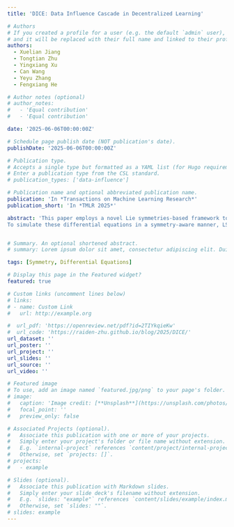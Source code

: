 ```yaml
---
title: 'DICE: Data Influence Cascade in Decentralized Learning'

# Authors
# If you created a profile for a user (e.g. the default `admin` user), write the username (folder name) here
# and it will be replaced with their full name and linked to their profile.
authors:
  - Xuelian Jiang
  - Tongtian Zhu
  - Yingxiang Xu
  - Can Wang
  - Yeyu Zhang
  - Fengxiang He

# Author notes (optional)
# author_notes:
#   - 'Equal contribution'
#   - 'Equal contribution'

date: '2025-06-06T00:00:00Z'

# Schedule page publish date (NOT publication's date).
publishDate: '2025-06-06T00:00:00Z'

# Publication type.
# Accepts a single type but formatted as a YAML list (for Hugo requirements).
# Enter a publication type from the CSL standard.
# publication_types: ['data-influence']

# Publication name and optional abbreviated publication name.
publication: 'In *Transactions on Machine Learning Research*'
publication_short: 'In *TMLR 2025*'

abstract: 'This paper employs a novel Lie symmetries-based framework to model the intrinsic symmetries within financial market. Specifically, we introduce {\it Lie symmetry net} (LSN), which characterises the Lie symmetries of the  differential equations (DE) estimating financial market dynamics, such as the Black-Scholes equation.
To simulate these differential equations in a symmetry-aware manner, LSN incorporates a Lie symmetry risk derived from the conservation laws associated with the Lie symmetry operators of the target differential equations. This risk measures how well the Lie symmetries are realised and guides the training of LSN under the structural risk minimisation framework. Extensive numerical experiments demonstrate that LSN effectively realises the Lie symmetries and achieves an error reduction of more than {\it one order of magnitude} compared to state-of-the-art methods.'


# Summary. An optional shortened abstract.
# summary: Lorem ipsum dolor sit amet, consectetur adipiscing elit. Duis posuere tellus ac convallis placerat. Proin tincidunt magna sed ex sollicitudin condimentum.

tags: [Symmetry, Differential Equations]

# Display this page in the Featured widget?
featured: true

# Custom links (uncomment lines below)
# links:
# - name: Custom Link
#   url: http://example.org

#  url_pdf: 'https://openreview.net/pdf?id=2TIYkqieKw'
#  url_code: 'https://raiden-zhu.github.io/blog/2025/DICE/'
url_dataset: ''
url_poster: ''
url_project: ''
url_slides: ''
url_source: ''
url_video: ''

# Featured image
# To use, add an image named `featured.jpg/png` to your page's folder.
# image:
#   caption: 'Image credit: [**Unsplash**](https://unsplash.com/photos/pLCdAaMFLTE)'
#   focal_point: ''
#   preview_only: false

# Associated Projects (optional).
#   Associate this publication with one or more of your projects.
#   Simply enter your project's folder or file name without extension.
#   E.g. `internal-project` references `content/project/internal-project/index.md`.
#   Otherwise, set `projects: []`.
# projects:
#   - example

# Slides (optional).
#   Associate this publication with Markdown slides.
#   Simply enter your slide deck's filename without extension.
#   E.g. `slides: "example"` references `content/slides/example/index.md`.
#   Otherwise, set `slides: ""`.
# slides: example
---
```


<!-- {{% callout note %}}
Click the _Cite_ button above to demo the feature to enable visitors to import publication metadata into their reference management software.
{{% /callout %}}

{{% callout note %}}
Create your slides in Markdown - click the _Slides_ button to check out the example.
{{% /callout %}}

Add the publication's **full text** or **supplementary notes** here. You can use rich formatting such as including [code, math, and images](https://docs.hugoblox.com/content/writing-markdown-latex/). -->
